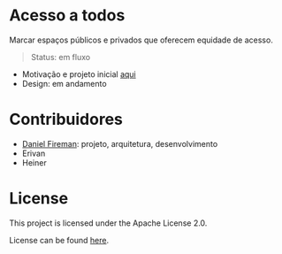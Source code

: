 # Acesso a todos

Marcar espaços públicos e privados que oferecem equidade de acesso.

>Status: em fluxo

* Motivação e projeto inicial [aqui](https://docs.google.com/document/d/1354NzpDpoSQ86IETQMn9ENTq6NO2OGd1qITULhmLjmY)
* Design: em andamento

# Contribuidores
* [Daniel Fireman](github.com/danielfireman): projeto, arquitetura, desenvolvimento
* Erivan
* Heiner

# License
This project is licensed under the Apache License 2.0.

License can be found [here](LICENSE).